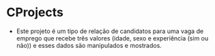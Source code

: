 # CProjects
- Este projeto é um tipo de relação de candidatos para uma vaga de emprego que recebe três valores (idade, sexo e experiência (sim ou não)) e esses dados são manipulados e mostrados.
